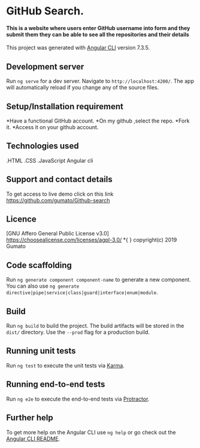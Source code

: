 # GitHub Search.
#### This is a website where  users enter GitHub username into form and they submit them they can be able to see all the repositories and their details

This project was generated with [Angular CLI](https://github.com/angular/angular-cli) version 7.3.5.

## Development server

Run `ng serve` for a dev server. Navigate to `http://localhost:4200/`. The app will automatically reload if you change any of the source files.

## Setup/Installation requirement
*Have a functional GitHub account.
*On my github ,select the repo.
*Fork it.
*Access it on your github account.

##  Technologies  used
.HTML
.CSS
.JavaScript
Angular cli

##  Support and contact details
To get access to live demo click on this link https://github.com/gumato/Github-search

## Licence
 [GNU Affero General Public License v3.0] https://choosealicense.com/licenses/agpl-3.0/ *{ } copyright(c) 2019 Gumato



## Code scaffolding

Run `ng generate component component-name` to generate a new component. You can also use `ng generate directive|pipe|service|class|guard|interface|enum|module`.

## Build

Run `ng build` to build the project. The build artifacts will be stored in the `dist/` directory. Use the `--prod` flag for a production build.

## Running unit tests

Run `ng test` to execute the unit tests via [Karma](https://karma-runner.github.io).

## Running end-to-end tests

Run `ng e2e` to execute the end-to-end tests via [Protractor](http://www.protractortest.org/).

## Further help

To get more help on the Angular CLI use `ng help` or go check out the [Angular CLI README](https://github.com/angular/angular-cli/blob/master/README.md).
